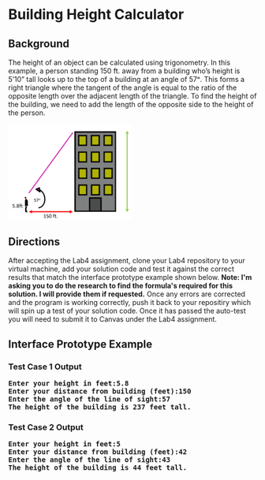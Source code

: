 # Building Height Calculator

## Background

The height of an object can be calculated using trigonometry. In this example, a person standing 150 ft. away from a building who’s height is 5’10” tall looks up to the top of a building at an angle of 57ᵒ. 
This forms a right triangle where the tangent of the angle is equal to the ratio of the opposite length over the adjacent length of the triangle. To find the height of the building, we need to add the length 
of the opposite side to the height of the person.

<img src="BuildingHeight.png" alt="Building" width="250">

## Directions
After accepting the Lab4 assignment, clone your Lab4 repository to your virtual machine, add your solution code and test it against the correct results that match the interface prototype example shown below. <b>Note: I'm asking you to do the research to find the formula's required for this solution. I will provide them if requested.</b>
Once any errors are corrected and the program is working correctly, push it back to your repositiry which will spin up a test of your solution code. Once it has passed the auto-test you will need to submit it 
to Canvas under the Lab4 assignment.

## Interface Prototype Example

### Test Case 1 Output
<pre><b>Enter your height in feet:5.8
Enter your distance from building (feet):150
Enter the angle of the line of sight:57
The height of the building is 237 feet tall.</b></pre>
### Test Case 2 Output
<pre><b>Enter your height in feet:5
Enter your distance from building (feet):42
Enter the angle of the line of sight:43
The height of the building is 44 feet tall.</b></pre>




